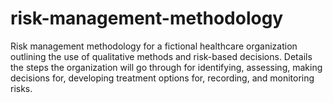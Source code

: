# risk-management-methodology
Risk management methodology for a fictional healthcare organization outlining the use of qualitative methods and risk-based decisions. Details the steps the organization will go through for identifying, assessing, making decisions for, developing treatment options for, recording, and monitoring risks. 

